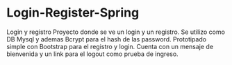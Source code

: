 # Login-Register-Spring
Login y registro
Proyecto donde se ve un login y un registro. Se utilizo como DB Mysql y ademas Bcrypt para el hash de las password.
Prototipado simple con Bootstrap para el registro y login. Cuenta con un mensaje de bienvenida y un link para el logout como prueba de ingreso.
